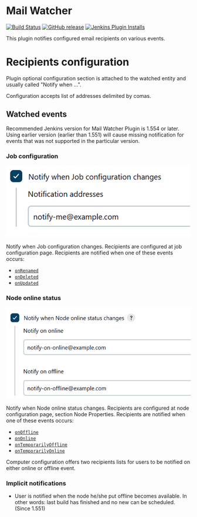 # Mail Watcher

[![Build Status](https://ci.jenkins.io/job/Plugins/job/mail-watcher-plugin/job/master/badge/icon)](https://ci.jenkins.io/job/Plugins/job/mail-watcher-plugin/job/master/)
[![GitHub release](https://img.shields.io/github/v/release/jenkinsci/mail-watcher-plugin.svg?label=release)](https://github.com/jenkinsci/mail-watcher-plugin/releases/latest)
[![Jenkins Plugin Installs](https://img.shields.io/jenkins/plugin/i/mail-watcher-plugin.svg?color=blue)](https://plugins.jenkins.io/mail-watcher-plugin/)

This plugin notifies configured email recipients on various events.

# Recipients configuration

Plugin optional configuration section is attached to the watched entity and usually called "Notify when ...".

Configuration accepts list of addresses delimited by comas.

## Watched events

Recommended Jenkins version for Mail Watcher Plugin is 1.554 or later. Using earlier version (earlier than 1.551) will cause missing notification for events that was not supported in the particular version.

### Job configuration

![](docs/images/mwp-job.png)

Notify when Job configuration changes. Recipients are configured at job configuration page. Recipients are notified when one of these events occurs:

- [`onRenamed`](https://javadoc.jenkins.io/hudson/model/listeners/ItemListener.html#onRenamed(hudson.model.Item,java.lang.String,java.lang.String))
- [`onDeleted`](https://javadoc.jenkins.io/hudson/model/listeners/ItemListener.html#onDeleted(hudson.model.Item))
- [`onUpdated`](https://javadoc.jenkins.io/hudson/model/listeners/ItemListener.html#onUpdated(hudson.model.Item))

### Node online status

![](docs/images/mwp-node.png)

Notify when Node online status changes. Recipients are configured at node configuration page, section Node Properties. Recipients are notified when one of these events occurs:

- [`onOffline`](https://javadoc.jenkins.io/hudson/slaves/ComputerListener.html#onOffline(hudson.model.Computer))
- [`onOnline`](https://javadoc.jenkins.io/hudson/slaves/ComputerListener.html#onOnline(hudson.model.Computer,hudson.model.TaskListener))
- [`onTemporarilyOffline`](https://javadoc.jenkins.io/hudson/slaves/ComputerListener.html#onTemporarilyOffline(hudson.model.Computer,hudson.slaves.OfflineCause))
- [`onTemporarilyOnline`](https://javadoc.jenkins.io/hudson/slaves/ComputerListener.html#onTemporarilyOnline(hudson.model.Computer))

Computer configuration offers two recipients lists for users to be notified on either online or offline event.

### Implicit notifications

- User is notified when the node he/she put offline becomes available. In other words: last build has finished and no new can be scheduled. (Since 1.551)

